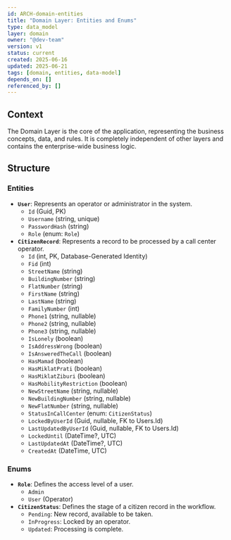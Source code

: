 ```yaml
---
id: ARCH-domain-entities
title: "Domain Layer: Entities and Enums"
type: data_model
layer: domain
owner: "@dev-team"
version: v1
status: current
created: 2025-06-16
updated: 2025-06-21
tags: [domain, entities, data-model]
depends_on: []
referenced_by: []
---
```


## Context

The Domain Layer is the core of the application, representing the business concepts, data, and rules. It is completely independent of other layers and contains the enterprise-wide business logic.

## Structure

### Entities

- **`User`**: Represents an operator or administrator in the system.
  - `Id` (Guid, PK)
  - `Username` (string, unique)
  - `PasswordHash` (string)
  - `Role` (enum: `Role`)
- **`CitizenRecord`**: Represents a record to be processed by a call center operator.
  - `Id` (int, PK, Database-Generated Identity)
  - `Fid` (int)
  - `StreetName` (string)
  - `BuildingNumber` (string)
  - `FlatNumber` (string)
  - `FirstName` (string)
  - `LastName` (string)
  - `FamilyNumber` (int)
  - `Phone1` (string, nullable)
  - `Phone2` (string, nullable)
  - `Phone3` (string, nullable)
  - `IsLonely` (boolean)
  - `IsAddressWrong` (boolean)
  - `IsAnsweredTheCall` (boolean)
  - `HasMamad` (boolean)
  - `HasMiklatPrati` (boolean)
  - `HasMiklatZiburi` (boolean)
  - `HasMobilityRestriction` (boolean)
  - `NewStreetName` (string, nullable)
  - `NewBuildingNumber` (string, nullable)
  - `NewFlatNumber` (string, nullable)
  - `StatusInCallCenter` (enum: `CitizenStatus`)
  - `LockedByUserId` (Guid, nullable, FK to Users.Id)
  - `LastUpdatedByUserId` (Guid, nullable, FK to Users.Id)
  - `LockedUntil` (DateTime?, UTC)
  - `LastUpdatedAt` (DateTime?, UTC)
  - `CreatedAt` (DateTime, UTC)

### Enums

- **`Role`**: Defines the access level of a user.
  - `Admin`
  - `User` (Operator)
- **`CitizenStatus`**: Defines the stage of a citizen record in the workflow.
  - `Pending`: New record, available to be taken.
  - `InProgress`: Locked by an operator.
  - `Updated`: Processing is complete.

